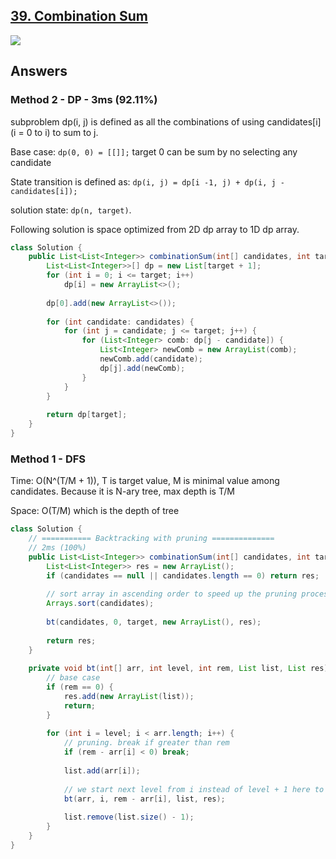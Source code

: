 ## [39. Combination Sum](https://leetcode.com/problems/combination-sum/)

![](https://github.com/weltond/DataStructure/blob/master/medium.PNG)



## Answers
### Method 2 - DP - 3ms (92.11%)

subproblem dp(i, j) is defined as all the combinations of using candidates[i] (i = 0 to i) to sum to j.

Base case: `dp(0, 0) = [[]];` target 0 can be sum by no selecting any candidate

State transition is defined as: `dp(i, j) = dp[i -1, j) + dp(i, j - candidates[i]);`

solution state: `dp(n, target)`.

Following solution is space optimized from 2D dp array to 1D dp array.

```java
class Solution {
    public List<List<Integer>> combinationSum(int[] candidates, int target) {
        List<List<Integer>>[] dp = new List[target + 1];
        for (int i = 0; i <= target; i++)
            dp[i] = new ArrayList<>();
        
        dp[0].add(new ArrayList<>());
        
        for (int candidate: candidates) {
            for (int j = candidate; j <= target; j++) {                
                for (List<Integer> comb: dp[j - candidate]) {
                    List<Integer> newComb = new ArrayList(comb);
                    newComb.add(candidate);
                    dp[j].add(newComb);
                }                    
            }
        }
        
        return dp[target];
    }
}
```
### Method 1 - DFS 
Time: O(N^(T/M + 1)), T is target value, M is minimal value among candidates. Because it is N-ary tree, max depth is T/M

Space: O(T/M) which is the depth of tree

```java
class Solution {
    // =========== Backtracking with pruning ==============
    // 2ms (100%)
    public List<List<Integer>> combinationSum(int[] candidates, int target) {
        List<List<Integer>> res = new ArrayList();
        if (candidates == null || candidates.length == 0) return res;
        
        // sort array in ascending order to speed up the pruning process
        Arrays.sort(candidates);
        
        bt(candidates, 0, target, new ArrayList(), res);
        
        return res;
    }
    
    private void bt(int[] arr, int level, int rem, List list, List res) {
        // base case
        if (rem == 0) {
            res.add(new ArrayList(list));
            return;
        }
        
        for (int i = level; i < arr.length; i++) {
            // pruning. break if greater than rem
            if (rem - arr[i] < 0) break;
            
            list.add(arr[i]);
            
            // we start next level from i instead of level + 1 here to avoid duplicate!
            bt(arr, i, rem - arr[i], list, res);
            
            list.remove(list.size() - 1);
        }
    }
}
```
